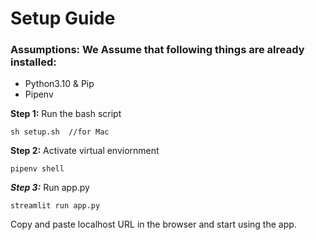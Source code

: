 # Setup Guide

### Assumptions: We Assume that following things are already installed:
- Python3.10 & Pip
- Pipenv 

**Step 1:** Run the bash script            
```
sh setup.sh  //for Mac   
```

**Step 2:** Activate virtual enviornment 
```
pipenv shell
``````

***Step 3:*** Run app.py
```
streamlit run app.py
``````
Copy and paste localhost URL in the browser and start using the app. 